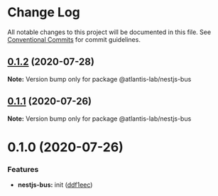 # Change Log

All notable changes to this project will be documented in this file.
See [Conventional Commits](https://conventionalcommits.org) for commit guidelines.

## [0.1.2](https://github.com/Atlantis-Lab/nestjs/compare/@atlantis-lab/nestjs-bus@0.1.1...@atlantis-lab/nestjs-bus@0.1.2) (2020-07-28)

**Note:** Version bump only for package @atlantis-lab/nestjs-bus





## [0.1.1](https://github.com/Atlantis-Lab/nestjs/compare/@atlantis-lab/nestjs-bus@0.1.0...@atlantis-lab/nestjs-bus@0.1.1) (2020-07-26)

**Note:** Version bump only for package @atlantis-lab/nestjs-bus





# 0.1.0 (2020-07-26)


### Features

* **nestjs-bus:** init ([ddf1eec](https://github.com/Atlantis-Lab/nestjs/commit/ddf1eec22a1743e841598ad8b7ff8d18bdf2f77d))
